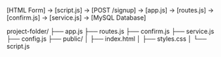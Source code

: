[HTML Form] -> [script.js] -> [POST /signup] -> [app.js] -> [routes.js] -> [confirm.js] -> [service.js] -> [MySQL Database]




project-folder/
├── app.js
├── routes.js
├── confirm.js
├── service.js
├── config.js
├── public/
│   ├── index.html
│   ├── styles.css
│   └── script.js
